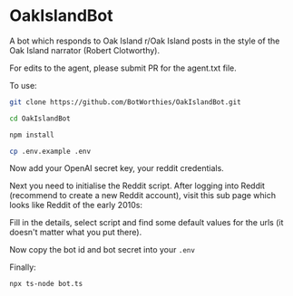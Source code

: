# OakIslandBot
A bot which responds to Oak Island r/Oak Island posts in the style of the Oak Island narrator (Robert Clotworthy).

For edits to the agent, please submit PR for the agent.txt file. 

To use:

```bash
git clone https://github.com/BotWorthies/OakIslandBot.git
```
```bash
cd OakIslandBot
```
```bash
npm install
```
```bash
cp .env.example .env
```
Now add your OpenAI secret key, your reddit credentials.

Next you need to initialise the Reddit script. After logging into Reddit (recommend to create a new Reddit account), visit this sub page which looks like Reddit of the early 2010s:



Fill in the details, select script and find some default values for the urls (it doesn't matter what you put there).

Now copy the bot id and bot secret into your `.env`

Finally: 

```bash
npx ts-node bot.ts
```
